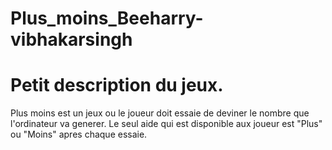 # Plus_moins_Beeharry-vibhakarsingh 
# Petit description du jeux.
Plus moins est un jeux ou le joueur doit essaie de deviner le nombre que l'ordinateur va 
generer. Le seul aide qui est disponible aux joueur est "Plus" ou "Moins" apres chaque
essaie.


